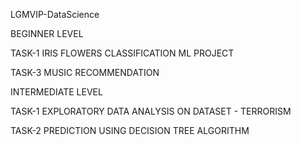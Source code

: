 LGMVIP-DataScience


BEGINNER LEVEL

TASK-1 IRIS FLOWERS CLASSIFICATION ML PROJECT

TASK-3 MUSIC RECOMMENDATION


INTERMEDIATE LEVEL

TASK-1 EXPLORATORY DATA ANALYSIS ON DATASET - TERRORISM

TASK-2 PREDICTION USING DECISION TREE ALGORITHM
